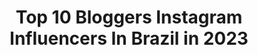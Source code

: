 ---
title: Top 10 Bloggers Instagram Influencers In Brazil in 2023
description: >-
  Find top bloggers Instagram influencers in Brazil in 2023. Most popular hashtags: #love #quarentena #beleza.
platform: Instagram
hits: 1505
text_top: Analyze the best Instagram profiles on inBeat.
text_bottom: Our search engine has 1505 Instagram influencers like this in Brazil for you to pitch.
profiles:
  - username: "driellydrudi"
    fullname: >-
      Drielly Drudi
    bio: >-
      📍Blogger, 21 @bangenergy Publicidade: 💌 driellydrudi@hotmail.com CANAL 👇🏼
    location: "Brazil"
    followers: 1320210
    engagement: 650
    commentsToLikes: 0.217237
    id: ck15r24pe5rib0i19d485722o
    verified: false
    hashtags: "#bangenergy, #energydrink, #ad, #sorteio"
  - username: "barbara_dayaana"
    fullname: >-
      Bárbara Dayana
    bio: >-
      🌸 Insta blogger | Digital influencer 💋 📸 Modelo fotográfica / Aracaju-SE 📲 Parcerias e divulgações via direct 💄☀️🛍🍍📸👙🌴🌈🐶🍉🌻
    location: "Brazil"
    followers: 86556
    engagement: 647
    commentsToLikes: 0.071923
    id: ck5q5d8l3scmr0i1126ox80bs
    verified: false
    hashtags: "#make, #fashion, #praia, #blogger"
  - username: "lyviaroberta_"
    fullname: >-
      Lyvia Roberta ✨
    bio: >-
      🏡| Alagoana 🙌🏻| God is love 💍| Lucas Martins 📲| Aceito parcerias e jobs 📌| Dailylife-blogger-beauty-food 💕| Seja morada de sentimentos bons.
    location: "Brazil"
    followers: 8694
    engagement: 1115
    commentsToLikes: 0.210868
    id: ck8tauhayt3yc0j78f10meouk
    verified: false
    hashtags: "#likes, #lightroompresets, #feedorganizado, #arapiraca"
  - username: "hayanedarlley"
    fullname: >-
      Hayane Darlley
    bio: >-
      • Influencer / Blogger • Modelo • Contato: (85) 9 86156190 📲 • Fortaleza - Ce
    location: "Brazil"
    followers: 322266
    engagement: 426
    commentsToLikes: 0.380547
    id: ck6tqjv2jrv9j0j71aj3oydkr
    verified: false
    hashtags: "#fimdesemana, #piscina, #fds, #mar"
  - username: "biancadacias"
    fullname: >-
      bianca dacia
    bio: >-
      advogada com ascendente em blogger 📍Fortaleza | CE. Contato Assessoria ⤵️
    location: "Brazil"
    followers: 86893
    engagement: 440
    commentsToLikes: 0.242756
    id: ck8sz0bmwmpg20j78hfoy1oob
    verified: false
    hashtags: "#ad, #mudeojogocomfila, #publi"
  - username: "martaflores.oficial"
    fullname: >-
      MARTA FLORES MAKEUP & BELEZA
    bio: >-
      🌺 MARTA FLORES 🌺 Maquilhadora • Formadora Blogger • TV Host • YouTuber 💌 info.martaflores@gmail.com #maquilhaatuavida #bafonica #juntasnabeleza
    location: "Brazil"
    followers: 53599
    engagement: 332
    commentsToLikes: 0.129211
    id: ck6twyl4puua70j712rdf0msy
    verified: false
    hashtags: "#maquilhagemprofissional, #lookoftheday, #bafonica, #video"
  - username: "almeida.iasmin"
    fullname: >-
      IASMIN 🧿
    bio: >-
      Engenheira com ascendente em blogger 💗 Amo moda e beleza! ✨ Schütz Squad 👠 RJ 📍 Cupons: @descontinhosdaiasmin 👇🏻
    location: "Brazil"
    followers: 19138
    engagement: 471
    commentsToLikes: 0.100338
    id: ckaotuv6txmj50i78xt7krzrf
    verified: false
    hashtags: "#arezzo, #zzmall, #vans, #anacapri"
  - username: "suelenmelloo"
    fullname: >-
      SUELEN MELLO
    bio: >-
      👩🏻‍💼 Empreendedora | Blogger | Master Trainer 📍Caxias do Sul, RS 🛍@shopsobrancelhas 👩🏻‍💻Consultoria Online para Designers de Sobrancelhas +800 alunas🚀
    location: "Brazil"
    followers: 63033
    engagement: 346
    commentsToLikes: 0.155294
    id: ck0w3u050v9rz0i19kcyzqi7z
    verified: false
    hashtags: "#designerdesobrancelhas, #mulher, #sobrancelhasdesign, #sobrancelhasnaturais"
  - username: "deboraportooficial"
    fullname: >-
      D É B O R Δ   P O R T O ®
    bio: >-
      JORNALISTA, DIGITAL INFLUENCER, MODELO ♡Travel, Moda, YouTuber, Blogger, Colunista, Rádio/TV CAPA da SEXY | MISS BUMBUM PARANÁ ⚠️ ASSISTA AOS STORIES
    location: "Brazil"
    followers: 557517
    engagement: 274
    commentsToLikes: 0.038519
    id: ckapc1zvj25ue0i78wtj8wxdl
    verified: true
    hashtags: "#motivation, #beleza, #summer, #deboraportooficial"
  - username: "carol_felizardo"
    fullname: >-
      Carolzinha 🌻
    bio: >-
      • Caipira blogger 🤠 Aqui tem música, viagens e diquinhas 💛 📩 contato.carolfelizardo@gmail.com
    location: "Brazil"
    followers: 15085
    engagement: 881
    commentsToLikes: 0.065753
    id: ckf5oq5uo3c0c0j23ekv7prpu
    verified: false
    hashtags: "#latavelha, #araguaia, #goias, #motoesportiva"
---